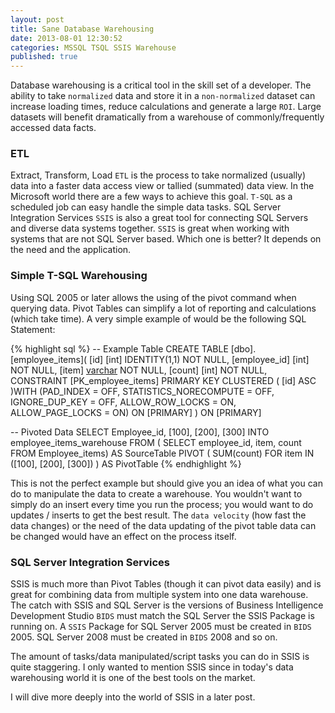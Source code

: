 ```yaml
---
layout: post
title: Sane Database Warehousing
date: 2013-08-01 12:30:52
categories: MSSQL TSQL SSIS Warehouse
published: true
---
```


Database warehousing is a critical tool in the skill set of a developer.  The ability to take `normalized` data and store it in a `non-normalized` dataset can increase loading times, reduce calculations and generate a large `ROI`.  Large datasets will benefit dramatically from a warehouse of commonly/frequently accessed data facts.

### ETL

Extract, Transform, Load `ETL` is the process to take normalized (usually) data into a faster data access view or tallied (summated) data view.  In the Microsoft world there are a few ways to achieve this goal.  `T-SQL` as a scheduled job can easy handle the simple data tasks.  SQL Server Integration Services `SSIS` is also a great tool for connecting SQL Servers and diverse data systems together.  `SSIS` is great when working with systems that are not SQL Server based.  Which one is better?  It depends on the need and the application.

### Simple T-SQL Warehousing

Using SQL 2005 or later allows the using of the pivot command when querying data.  Pivot Tables can simplify a lot of reporting and calculations (which take time).  A very simple example of would be the following SQL Statement:
 
{% highlight sql %}
-- Example Table
CREATE TABLE [dbo].[employee_items](
    [id] [int] IDENTITY(1,1) NOT NULL,
    [employee_id] [int] NOT NULL,
	[item] [varchar](10) NOT NULL,
	[count] [int] NOT NULL,
 CONSTRAINT [PK_employee_items] PRIMARY KEY CLUSTERED 
(
	[id] ASC
)WITH (PAD_INDEX  = OFF, STATISTICS_NORECOMPUTE  = OFF, IGNORE_DUP_KEY = OFF, ALLOW_ROW_LOCKS  = ON, ALLOW_PAGE_LOCKS  = ON) ON [PRIMARY]
) ON [PRIMARY]

-- Pivoted Data
SELECT Employee_id, [100], [200], [300] 
INTO employee_items_warehouse
    FROM (
        SELECT employee_id, item, count
            FROM Employee_items) AS SourceTable
        PIVOT
        (
        SUM(count)
        FOR item IN ([100], [200], [300])
        ) AS PivotTable
{% endhighlight %}

This is not the perfect example but should give you an idea of what you can do to manipulate the data to create a warehouse.  You wouldn't want to simply do an insert every time you run the process; you would want to do updates / inserts to get the best result.  The `data velocity` (how fast the data changes) or the need of the data updating of the pivot table data can be changed would have an effect on the process itself.  

### SQL Server Integration Services

SSIS is much more than Pivot Tables (though it can pivot data easily) and is great for combining data from multiple system into one data warehouse.  The catch with SSIS and SQL Server is the versions of Business Intelligence Development Studio `BIDS` must match the SQL Server the SSIS Package is running on.  A `SSIS` Package for SQL Server 2005 must be created in `BIDS` 2005.  SQL Server 2008 must be created in `BIDS` 2008 and so on.

The amount of tasks/data manipulated/script tasks you can do in SSIS is quite staggering.  I only wanted to mention SSIS since in today's data warehousing world it is one of the best tools on the market.  

I will dive more deeply into the world of SSIS in a later post.